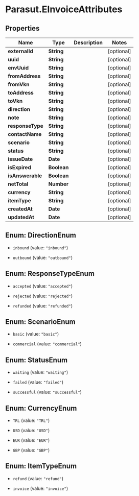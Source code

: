 # Parasut.EInvoiceAttributes

## Properties
Name | Type | Description | Notes
------------ | ------------- | ------------- | -------------
**externalId** | **String** |  | [optional] 
**uuid** | **String** |  | [optional] 
**envUuid** | **String** |  | [optional] 
**fromAddress** | **String** |  | [optional] 
**fromVkn** | **String** |  | [optional] 
**toAddress** | **String** |  | [optional] 
**toVkn** | **String** |  | [optional] 
**direction** | **String** |  | [optional] 
**note** | **String** |  | [optional] 
**responseType** | **String** |  | [optional] 
**contactName** | **String** |  | [optional] 
**scenario** | **String** |  | [optional] 
**status** | **String** |  | [optional] 
**issueDate** | **Date** |  | [optional] 
**isExpired** | **Boolean** |  | [optional] 
**isAnswerable** | **Boolean** |  | [optional] 
**netTotal** | **Number** |  | [optional] 
**currency** | **String** |  | [optional] 
**itemType** | **String** |  | [optional] 
**createdAt** | **Date** |  | [optional] 
**updatedAt** | **Date** |  | [optional] 


<a name="DirectionEnum"></a>
## Enum: DirectionEnum


* `inbound` (value: `"inbound"`)

* `outbound` (value: `"outbound"`)




<a name="ResponseTypeEnum"></a>
## Enum: ResponseTypeEnum


* `accepted` (value: `"accepted"`)

* `rejected` (value: `"rejected"`)

* `refunded` (value: `"refunded"`)




<a name="ScenarioEnum"></a>
## Enum: ScenarioEnum


* `basic` (value: `"basic"`)

* `commercial` (value: `"commercial"`)




<a name="StatusEnum"></a>
## Enum: StatusEnum


* `waiting` (value: `"waiting"`)

* `failed` (value: `"failed"`)

* `successful` (value: `"successful"`)




<a name="CurrencyEnum"></a>
## Enum: CurrencyEnum


* `TRL` (value: `"TRL"`)

* `USD` (value: `"USD"`)

* `EUR` (value: `"EUR"`)

* `GBP` (value: `"GBP"`)




<a name="ItemTypeEnum"></a>
## Enum: ItemTypeEnum


* `refund` (value: `"refund"`)

* `invoice` (value: `"invoice"`)




